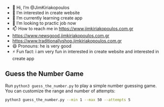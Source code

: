 - 👋 Hi, I’m @JimKiriakopoulos
- 👀 I’m interested in create website
- 🌱 I’m currently learning  create app
- 💞️ I’m  looking to practic job now
- 📫 How to reach me in https://www.jimkiriakopoulos.com.gr
- https://www.newsgood.jimkiriakopoulos.com.gr
- https://www.traditionallyshop.jimkiriakopoulos.com.gr
- 😄 Pronouns: he is very good
- ⚡ Fun fact: i am very fun in interested in create website and interested in create app

## Guess the Number Game
Run `python3 guess_the_number.py` to play a simple number guessing game.
You can customize the range and number of attempts:

```bash
python3 guess_the_number.py --min 1 --max 50 --attempts 5
```

<!---
JimKiriakopoulos/JimKiriakopoulos is a ✨ special ✨ repository because its `README.md` (this file) appears on your GitHub profile.
You can click the Preview link to take a look at your changes.
--->
